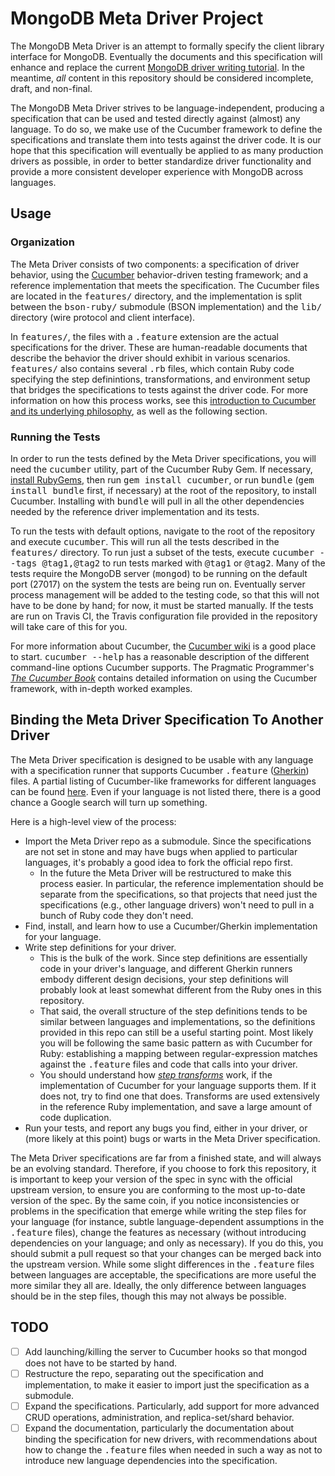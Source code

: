 # MongoDB Meta Driver Project

The MongoDB Meta Driver is an attempt to formally specify the client library interface for MongoDB. Eventually the documents and this specification will enhance and replace the current [MongoDB driver writing tutorial](http://www.mongodb.org/display/DOCS/Writing+Drivers+and+Tools). In the meantime, *all* content in this repository should be considered incomplete, draft, and non-final.

The MongoDB Meta Driver strives to be language-independent, producing a specification that can be used and tested directly against (almost) any language. To do so, we make use of the Cucumber framework to define the specifications and translate them into tests against the driver code. It is our hope that this specification will eventually be applied to as many production drivers as possible, in order to better standardize driver functionality and provide a more consistent developer experience with MongoDB across languages.


## Usage

### Organization

The Meta Driver consists of two components: a specification of driver behavior, using the [Cucumber](http://cukes.info/) behavior-driven testing framework; and a reference implementation that meets the specification. The Cucumber files are located in the <tt>features/</tt> directory, and the implementation is split between the <tt>bson-ruby/</tt> submodule (BSON implementation) and the <tt>lib/</tt> directory (wire protocol and client interface).

In <tt>features/</tt>, the files with a <tt>.feature</tt> extension are the actual specifications for the driver. These are human-readable documents that describe the behavior the driver should exhibit in various scenarios. <tt>features/</tt> also contains several <tt>.rb</tt> files, which contain Ruby code specifying the step definintions, transformations, and environment setup that bridges the specifications to tests against the driver code. For more information on how this process works, see this [introduction to Cucumber and its underlying philosophy](https://blog.engineyard.com/2009/cucumber-introduction), as well as the following section.

### Running the Tests

In order to run the tests defined by the Meta Driver specifications, you will need the <tt>cucumber</tt> utility, part of the Cucumber Ruby Gem. If necessary, [install RubyGems](http://docs.rubygems.org/read/chapter/3), then run <tt>gem install cucumber</tt>, or run <tt>bundle</tt> (<tt>gem install bundle</tt> first, if necessary) at the root of the repository, to install Cucumber. Installing with <tt>bundle</tt> will pull in all the other dependencies needed by the reference driver implementation and its tests.

To run the tests with default options, navigate to the root of the repository and execute <tt>cucumber</tt>. This will run all the tests described in the <tt>features/</tt> directory. To run just a subset of the tests, execute <tt>cucumber --tags @tag1,@tag2</tt> to run tests marked with <tt>@tag1</tt> or <tt>@tag2</tt>. Many of the tests require the MongoDB server (<tt>mongod</tt>) to be running on the default port (27017) on the system the tests are being run on. Eventually server process management will be added to the testing code, so that this will not have to be done by hand; for now, it must be started manually. If the tests are run on Travis CI, the Travis configuration file provided in the repository will take care of this for you.

For more information about Cucumber, the [Cucumber wiki](https://github.com/cucumber/cucumber/wiki) is a good place to start. <tt>cucumber --help</tt> has a reasonable description of the different command-line options Cucumber supports. The Pragmatic Programmer's [*The Cucumber Book*](http://pragprog.com/book/hwcuc/the-cucumber-book) contains detailed information on using the Cucumber framework, with in-depth worked examples.

## Binding the Meta Driver Specification To Another Driver

The Meta Driver specification is designed to be usable with any language with a specification runner that supports Cucumber <tt>.feature</tt> ([Gherkin](https://github.com/cucumber/cucumber/wiki/Gherkin)) files. A partial listing of Cucumber-like frameworks for different languages can be found [here](https://github.com/cucumber/cucumber/wiki#getting-started). Even if your language is not listed there, there is a good chance a Google search will turn up something.

Here is a high-level view of the process:

- Import the Meta Driver repo as a submodule. Since the specifications are not set in stone and may have bugs when applied to particular languages, it's probably a good idea to fork the official repo first.
	- In the future the Meta Driver will be restructured to make this process easier. In particular, the reference implementation should be separate from the specifications, so that projects that need just the specifications (e.g., other language drivers) won't need to pull in a bunch of Ruby code they don't need.
- Find, install, and learn how to use a Cucumber/Gherkin implementation for your language.
- Write step definitions for your driver.
	- This is the bulk of the work. Since step definitions are essentially code in your driver's language, and different Gherkin runners embody different design decisions, your step definitions will probably look at least somewhat different from the Ruby ones in this repository.
	- That said, the overall structure of the step definitions tends to be similar between languages and implementations, so the definitions provided in this repo can still be a useful starting point. Most likely you will be following the same basic pattern as with Cucumber for Ruby: establishing a mapping between regular-expression matches against the <tt>.feature</tt> files and code that calls into your driver.
	- You should understand how [*step transforms*](https://github.com/cucumber/cucumber/wiki/Step-Argument-Transforms) work, if the implementation of Cucumber for your language supports them. If it does not, try to find one that does. Transforms are used extensively in the reference Ruby implementation, and save a large amount of code duplication.
- Run your tests, and report any bugs you find, either in your driver, or (more likely at this point) bugs or warts in the Meta Driver specification.

The Meta Driver specifications are far from a finished state, and will always be an evolving standard. Therefore, if you choose to fork this repository, it is important to keep your version of the spec in sync with the official upstream version, to ensure you are conforming to the most up-to-date version of the spec. By the same coin, if you notice inconsistencies or problems in the specification that emerge while writing the step files for your language (for instance, subtle language-dependent assumptions in the <tt>.feature</tt> files), change the features as necessary (without introducing dependencies on your language; and only as necessary). If you do this, you should submit a pull request so that your changes can be merged back into the upstream version. While some slight differences in the <tt>.feature</tt> files between languages are acceptable, the specifications are more useful the more similar they all are. Ideally, the only difference between languages should be in the step files, though this may not always be possible.


## TODO

- [ ] Add launching/killing the server to Cucumber hooks so that mongod does not have to be started by hand.
- [ ] Restructure the repo, separating out the specification and implementation, to make it easier to import just the specification as a submodule.
- [ ] Expand the specifications. Particularly, add support for more advanced CRUD operations, administration, and replica-set/shard behavior.
- [ ] Expand the documentation, particularly the documentation about binding the specification for new drivers, with recommendations about how to change the <tt>.feature</tt> files when needed in such a way as not to introduce new language dependencies into the specification.